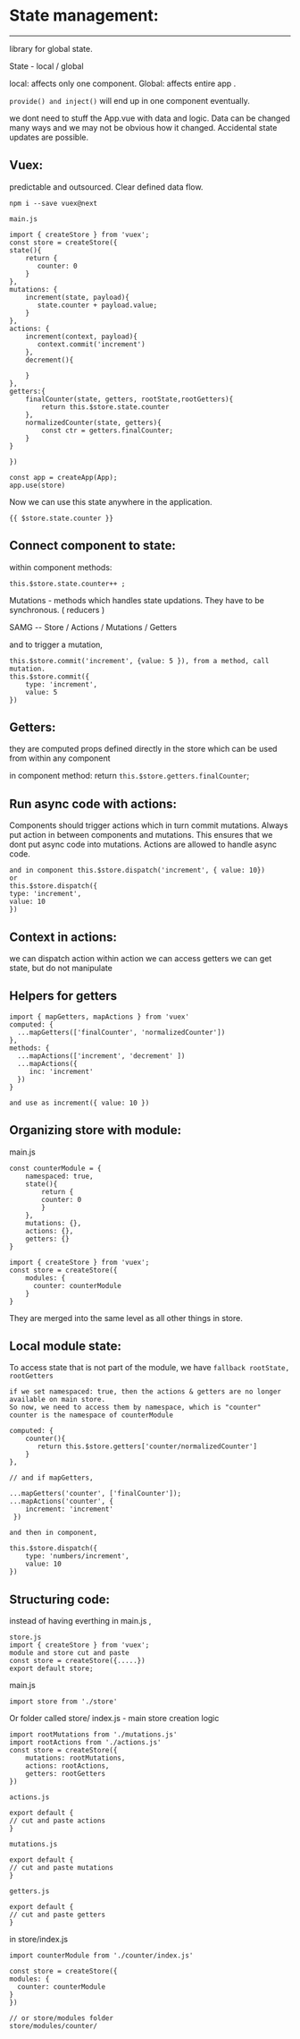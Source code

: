 # State management:

---

library for global state.

State - local / global

local: affects only one component.
Global: affects entire app .

`provide() and inject()` will end up in one component eventually.

we dont need to stuff the App.vue with data and logic.
Data can be changed many ways and we may not be obvious how it changed.
Accidental state updates are possible.

## Vuex:

predictable and outsourced.
Clear defined data flow.

```
npm i --save vuex@next
```

```
main.js

import { createStore } from 'vuex';
const store = createStore({
state(){
    return {
       counter: 0
    }
},
mutations: {
    increment(state, payload){
       state.counter + payload.value;
    }
},
actions: {
    increment(context, payload){
       context.commit('increment')
    },
    decrement(){

    }
},
getters:{
    finalCounter(state, getters, rootState,rootGetters){
        return this.$store.state.counter
    },
    normalizedCounter(state, getters){
        const ctr = getters.finalCounter;
    }
}

})

const app = createApp(App);
app.use(store)
```

Now we can use this state anywhere in the application.

```
{{ $store.state.counter }}
```

## Connect component to state:

within component methods:

```
this.$store.state.counter++ ;
```

Mutations - methods which handles state updations. They have to be synchronous.
( reducers )

SAMG -- Store / Actions / Mutations / Getters

and to trigger a mutation,

```
this.$store.commit('increment', {value: 5 }), from a method, call mutation.
this.$store.commit({
    type: 'increment',
    value: 5
})
```

## Getters:

they are computed props defined directly in the store which can be used from
within any component

in component method:
return `this.$store.getters.finalCounter`;

## Run async code with actions:

Components should trigger actions which in turn commit mutations.
Always put action in between components and mutations.
This ensures that we dont put async code into mutations.
Actions are allowed to handle async code.

```
and in component this.$store.dispatch('increment', { value: 10})
or
this.$store.dispatch({
type: 'increment',
value: 10
})
```

## Context in actions:

we can dispatch action within action
we can access getters
we can get state, but do not manipulate

## Helpers for getters

```
import { mapGetters, mapActions } from 'vuex'
computed: {
  ...mapGetters(['finalCounter', 'normalizedCounter'])
},
methods: {
  ...mapActions(['increment', 'decrement' ])
  ...mapActions({
     inc: 'increment'
  })
}

and use as increment({ value: 10 })
```

## Organizing store with module:

main.js

```
const counterModule = {
    namespaced: true,
    state(){
        return {
        counter: 0
        }
    },
    mutations: {},
    actions: {},
    getters: {}
}

import { createStore } from 'vuex';
const store = createStore({
    modules: {
      counter: counterModule
    }
}
```

They are merged into the same level as all other things in store.

## Local module state:

To access state that is not part of the module,
we have `fallback rootState, rootGetters`

```
if we set namespaced: true, then the actions & getters are no longer
available on main store.
So now, we need to access them by namespace, which is "counter"
counter is the namespace of counterModule
```

```
computed: {
    counter(){
       return this.$store.getters['counter/normalizedCounter']
    }
},
```

```
// and if mapGetters,

...mapGetters('counter', ['finalCounter']);
...mapActions('counter', {
    increment: 'increment'
 })
```

```
and then in component,

this.$store.dispatch({
    type: 'numbers/increment',
    value: 10
})
```

## Structuring code:

instead of having everthing in main.js ,

```
store.js
import { createStore } from 'vuex';
module and store cut and paste
const store = createStore({.....})
export default store;
```

main.js

```
import store from './store'
```

Or folder called
store/
index.js - main store creation logic

```
import rootMutations from './mutations.js'
import rootActions from './actions.js'
const store = createStore({
    mutations: rootMutations,
    actions: rootActions,
    getters: rootGetters
})

actions.js

export default {
// cut and paste actions
}

mutations.js

export default {
// cut and paste mutations
}

getters.js

export default {
// cut and paste getters
}

```

in store/index.js

```
import counterModule from './counter/index.js'

const store = createStore({
modules: {
  counter: counterModule
}
})
```

```
// or store/modules folder
store/modules/counter/
```
